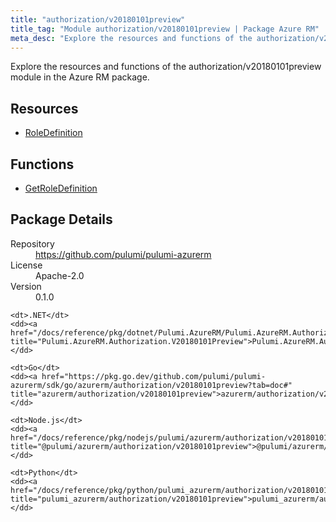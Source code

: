 ```yaml
---
title: "authorization/v20180101preview"
title_tag: "Module authorization/v20180101preview | Package Azure RM"
meta_desc: "Explore the resources and functions of the authorization/v20180101preview module in the Azure RM package."
---
```


<!-- WARNING: this file was generated by Pulumi Docs Generator. -->
<!-- Do not edit by hand unless you're certain you know what you are doing! -->

Explore the resources and functions of the authorization/v20180101preview module in the Azure RM package.

<h2 id="resources">Resources</h2>
<ul class="api">
    <li><a href="roledefinition" title="RoleDefinition"><span class="symbol resource"></span>RoleDefinition</a></li>
</ul>

<h2 id="functions">Functions</h2>
<ul class="api">
    <li><a href="getroledefinition" title="GetRoleDefinition"><span class="symbol function"></span>GetRoleDefinition</a></li>
</ul>

<h2 id="package-details">Package Details</h2>
<dl class="package-details">
	<dt>Repository</dt>
	<dd><a href="https://github.com/pulumi/pulumi-azurerm">https://github.com/pulumi/pulumi-azurerm</a></dd>
	<dt>License</dt>
	<dd>Apache-2.0</dd>
	<dt>Version</dt>
	<dd>0.1.0</dd>
</dl>



<dl class="tabular">

    <dt>.NET</dt>
    <dd><a href="/docs/reference/pkg/dotnet/Pulumi.AzureRM/Pulumi.AzureRM.Authorization.V20180101Preview.html" title="Pulumi.AzureRM.Authorization.V20180101Preview">Pulumi.AzureRM.Authorization.V20180101Preview</a></dd>

    <dt>Go</dt>
    <dd><a href="https://pkg.go.dev/github.com/pulumi/pulumi-azurerm/sdk/go/azurerm/authorization/v20180101preview?tab=doc#" title="azurerm/authorization/v20180101preview">azurerm/authorization/v20180101preview</a></dd>

    <dt>Node.js</dt>
    <dd><a href="/docs/reference/pkg/nodejs/pulumi/azurerm/authorization/v20180101preview/#" title="@pulumi/azurerm/authorization/v20180101preview">@pulumi/azurerm/authorization/v20180101preview</a></dd>

    <dt>Python</dt>
    <dd><a href="/docs/reference/pkg/python/pulumi_azurerm/authorization/v20180101preview" title="pulumi_azurerm/authorization/v20180101preview">pulumi_azurerm/authorization/v20180101preview</a></dd>

</dl>

